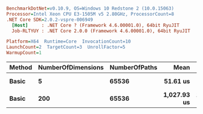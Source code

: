 ``` ini

BenchmarkDotNet=v0.10.9, OS=Windows 10 Redstone 2 (10.0.15063)
Processor=Intel Xeon CPU E3-1505M v5 2.80GHz, ProcessorCount=8
.NET Core SDK=2.0.2-vspre-006949
  [Host]     : .NET Core ? (Framework 4.6.00001.0), 64bit RyuJIT
  Job-RLTYUY : .NET Core 2.0.0 (Framework 4.6.00001.0), 64bit RyuJIT

Platform=X64  Runtime=Core  InvocationCount=10  
LaunchCount=2  TargetCount=3  UnrollFactor=5  
WarmupCount=1  

```
 | Method | NumberOfDimensions | NumberOfPaths |        Mean |     Error |    StdDev | Scaled |  Gen 0 |  Gen 1 |  Gen 2 |  Allocated |
 |------- |------------------- |-------------- |------------:|----------:|----------:|-------:|-------:|-------:|-------:|-----------:|
 |  **Basic** |                  **5** |         **65536** |    **51.61 us** |  **17.89 us** |  **6.381 us** |   **1.00** | **1.0000** | **1.0000** | **1.0000** |    **5.14 KB** |
 |  **Basic** |                **200** |         **65536** | **1,027.93 us** | **106.30 us** | **37.908 us** |   **1.00** | **7.0000** | **7.0000** | **7.0000** | **1029.45 KB** |
